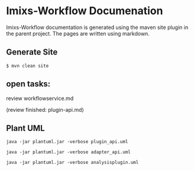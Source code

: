 # Imixs-Workflow Documenation

Imixs-Workflow documentation is generated using the maven site plugin in the parent project.
The pages are written using markdown. 

## Generate Site

    $ mvn clean site




## open tasks:

review workflowservice.md



(review finished: plugin-api.md)



## Plant UML

    java -jar plantuml.jar -verbose plugin_api.uml
    
    java -jar plantuml.jar -verbose adapter_api.uml
    
    java -jar plantuml.jar -verbose analysisplugin.uml